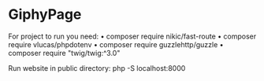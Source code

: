 # GiphyPage

For project to run you need:
• composer require nikic/fast-route
• composer require vlucas/phpdotenv
• composer require guzzlehttp/guzzle
• composer require "twig/twig:^3.0"

Run website in public directory: php -S localhost:8000
